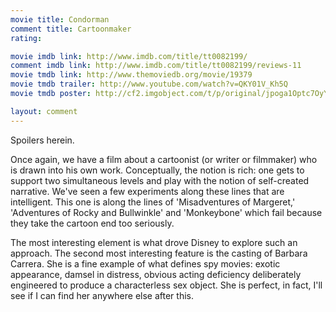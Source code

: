 ```yaml
---
movie title: Condorman
comment title: Cartoonmaker
rating: 

movie imdb link: http://www.imdb.com/title/tt0082199/
comment imdb link: http://www.imdb.com/title/tt0082199/reviews-11
movie tmdb link: http://www.themoviedb.org/movie/19379
movie tmdb trailer: http://www.youtube.com/watch?v=QKY01V_Kh5Q
movie tmdb poster: http://cf2.imgobject.com/t/p/original/jpoga1Optc7OyYsS6aGLgXbVq2.jpg

layout: comment
---
```


Spoilers herein.

Once again, we have a film about a cartoonist (or writer or filmmaker) who is drawn into his own work. Conceptually, the notion is rich: one gets to support two simultaneous levels and play with the notion of self-created narrative. We've seen a few experiments along these lines that are intelligent. This one is along the lines of 'Misadventures of Margeret,' 'Adventures of Rocky and Bullwinkle' and 'Monkeybone' which fail because they take the cartoon end too seriously.

The most interesting element is what drove Disney to explore such an approach. The second most interesting feature is the casting of Barbara Carrera. She is a fine example of what defines spy movies: exotic appearance, damsel in distress, obvious acting deficiency deliberately engineered to produce a characterless sex object. She is perfect, in fact, I'll see if I can find her anywhere else after this.